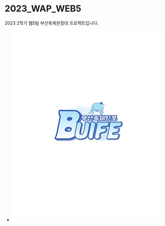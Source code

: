 # 2023_WAP_WEB5
2023 2학기 웹5팀 부산축제원정대 프로젝트입니다.
* ![이미지](https://github.com/pknu-wap/2023_WAP_WEB5/blob/main/logo.png)

